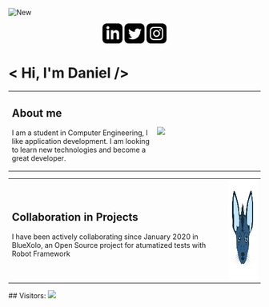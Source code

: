 ![New](https://user-images.githubusercontent.com/58959667/136335666-68a2cacb-95ca-4a28-966e-5b7746b60374.gif)

<p align='center'>
  <a href="https://www.linkedin.com/in/danielruizgtz"><img height="40" src="img\linkedin.svg" target="_blank"></a>
  <a href="https://twitter.com/Daniel_Ruiz_Gtz"><img height="40" src="img\twitter.svg" target="_blank"></a>
  <a href="https://www.instagram.com/daniel.ruiz.gdl"><img height="40" src="img\instagram.svg" target="_blank"></a>
</p>

# < Hi, I'm Daniel />

<table>
  <tr>
    <td> 
    <h2>About me</h2>
      <p>
        I am a student in Computer Engineering, I like application development. I am looking to learn new technologies and become a great developer.  
      </p>
    </td>
    <td>
      <img align='right' src='https://user-images.githubusercontent.com/5713670/87202985-820dcb80-c2b6-11ea-9f56-7ec461c497c3.gif' width='200"'>
    </td>
  </tr>
</table>
<table>
  <tr>
    <td> 
      <h2>Collaboration in Projects</h2>
      <p>
        I have been actively collaborating since January 2020 in BlueXolo, an Open Source project for atumatized tests with Robot Framework
      </p>
    </td>
    <td>
      <a href="https://github.com/IBM/BlueXolo"><img height="200" src="img\xolo.svg" target="_blank"></a>
    </td>
  </tr>
</table>
## Visitors:
<img src="https://profile-counter.glitch.me/Daniel-Ruiz-Gtz/count.svg" />